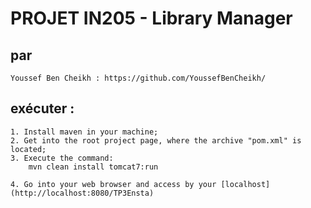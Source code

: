 # PROJET IN205 - Library Manager

## par
	Youssef Ben Cheikh : https://github.com/YoussefBenCheikh/

## exécuter :
	
	1. Install maven in your machine;
    2. Get into the root project page, where the archive "pom.xml" is located;
    3. Execute the command: 
        mvn clean install tomcat7:run
     
    4. Go into your web browser and access by your [localhost](http://localhost:8080/TP3Ensta)

